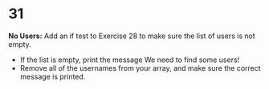 # 31
**No Users:** Add an if test to Exercise 28 to make sure the list of users is not empty.
- If the list is empty, print the message We need to find some users!
- Remove all of the usernames from your array, and make sure the correct message is printed.